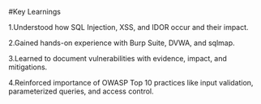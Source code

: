 #Key Learnings

1.Understood how SQL Injection, XSS, and IDOR occur and their impact.

2.Gained hands-on experience with Burp Suite, DVWA, and sqlmap.

3.Learned to document vulnerabilities with evidence, impact, and mitigations.

4.Reinforced importance of OWASP Top 10 practices like input validation, parameterized queries, and access control.
